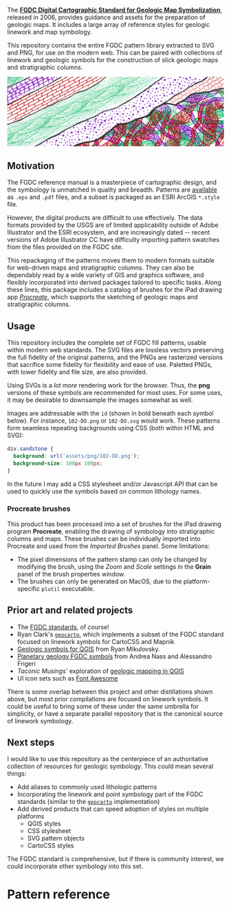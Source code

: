 <div id="preamble" class='body-text'>

The [**FGDC Digital Cartographic Standard for Geologic Map
Symbolization**][fgdc_std], released in 2006, provides guidance and
assets for the preparation of geologic maps. It includes a large array
of reference styles for geologic linework and map symbology.

This repository contains the entire FGDC pattern library extracted to
SVG and PNG, for use on the modern web. This can be paired with collections of
linework and geologic symbols for the construction of slick geologic maps and
stratigraphic columns.

![A geologic fantasy rendered in Procreate using FGDC pattern brushes](leader.png)

## Motivation

The FGDC reference manual is a masterpiece of cartographic design,
and the symbology is unmatched in quality and breadth.
Patterns are [available](https://pubs.usgs.gov/tm/2006/11A02/) as
`.eps` and `.pdf` files, and a subset is packaged as an ESRI ArcGIS `*.style` file.

However, the digital products are difficult to use effectively.
The data formats provided by the USGS are of limited applicability
outside of Adobe Illustrator and the ESRI ecosystem, and are
increasingly dated -- recent
versions of Adobe Illustrator CC have difficulty importing pattern
swatches from the files provided on the FGDC site.

This repackaging of the patterns moves them to modern formats suitable for web-driven maps
and stratigraphic columns. They can also be dependably read by a
wide variety of GIS and graphics software, and flexibly incorporated into derived
packages tailored to specific tasks. Along these lines, this package includes
a catalog of brushes for the iPad drawing app
[*Procreate*][procreate], which supports the sketching
of geologic maps and stratigraphic columns.

## Usage

This repository includes the complete set of FGDC
fill patterns, usable within modern web standards.
The SVG files are lossless vectors preserving the full
fidelity of the original patterns, and the PNGs are rasterized versions
that sacrifice some fidelity for flexibility and ease of use. Paletted PNGs, with
lower fidelity and file size, are also provided.

Using SVGs is a *lot more* rendering work for the browser. Thus,
the **png** versions of these symbols are recommended for most
uses. For some uses, it may be desirable to downsample the images
somewhat as well.

Images are addressable with the `id` (shown in bold beneath each symbol
below). For instance, `102-DO.png` or `102-DO.svg` would work. These patterns form
seamless repeating backgrounds using CSS (both within HTML and SVG):

```css
div.sandstone {
  background: url('assets/png/102-DO.png');
  background-size: 100px 100px;
}
```

In the future I may add a CSS stylesheet and/or Javascript API that can be used to quickly
use the symbols based on common lithology names.

### Procreate brushes

This product has been processed into a set of brushes for the iPad drawing
program **Procreate**, enabling the drawing of symbology into
stratigraphic columns and maps. These brushes can be individually
imported into Procreate and used from the *Imported Brushes* panel. Some
limitations:

- The pixel dimensions of the pattern stamp can only be changed by
  modifying the brush, using the *Zoom* and *Scale* settings in the
  **Grain** panel of the brush properties window.
- The brushes can only be generated on MacOS, due to the platform-specific
  `plutil` executable.

## Prior art and related projects

- The [FGDC standards](https://ngmdb.usgs.gov/fgdc_gds/geolsymstd.php), of course!
- Ryan Clark's [`geocarto`][geocarto], which
  implements a subset of the FGDC standard focused on linework symbols for
  CartoCSS and Mapnik
- [Geologic symbols for QGIS](http://geo.distortions.net/2010/12/geologic-symbology-for-qgis.html)
  from Ryan Mikulovsky.
- [Planetary geology FGDC symbols](https://github.com/afrigeri/geologic-symbols) from Andrea Nass and Alessandro Frigeri
- *Taconic Musings'* exploration of [geologic mapping in
  QGIS](http://gmcgeology.blogspot.com/2014/05/creating-geologic-maps-in-qgis-strike.html)
- UI icon sets such as [Font Awesome](https://font-awesome.io)

There is some overlap between this project and other distillations shown above, but most prior
compilations are focused on linework symbols. It could be useful to bring some of these under the same umbrella for simplicity,
or have a separate parallel repository that is the canonical source of linework symbology.

## Next steps

I would like to use this repository as the centerpiece of an
authoritative collection of resources for geologic symbology. This could
mean several things:

- Add aliases to commonly used lithologic patterns
- Incorporating the linework and point symbology part of the FGDC standards
  (similar to the [`geocarto`][geocarto] implementation)
- Add derived products that can speed adoption of styles on multiple
  platforms
    - QGIS styles
    - CSS stylesheet
    - SVG pattern objects
    - CartoCSS styles

The FGDC standard is comprehensive, but if there is community interest,
we could incorporate other symbology into this set.

[fgdc_std]: https://ngmdb.usgs.gov/fgdc_gds/geolsymstd/download.php
[geocarto]: https://github.com/rclark/geocarto
[procreate]: https://procreate.art

# Pattern reference

</div>

<div id=patterns></div>
